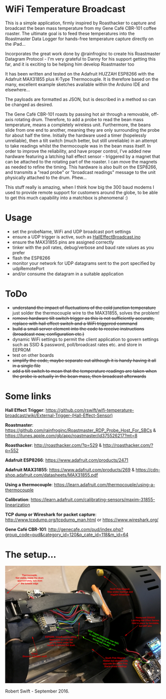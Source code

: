 # WiFi Temperature Broadcast
This is a simple application, firmly inspired by Roasthacker to capture and broadcast the bean mass temperature from my Gene Café CBR-101 coffee roaster. The ultimate goal is to feed these temperatures into the Roastmaster Data Logger for hands-free temperature capture directly on the iPad…

Incorporates the great work done by @rainfroginc to create his Roastmaster Datagram Protocol - I'm very grateful to Danny for his support getting this far, and it is exciting to be helping him develop Roastmaster too

It has been written and tested on the Adafruit HUZZAH ESP8266 with the Adafruit MAX31855 plus K-Type Thermocouple. It is therefore based on the many, excellent example sketches available within the Arduino IDE and elsewhere…

The payloads are formatted as JSON, but is described in a method so can be changed as desired.

The Gene Café CBR-101 roasts by passing hot air through a removable, off-axis rotating drum. Therefore, to add a probe to read the bean mass temperature, means a completely wireless unit. Furthermore, the beans slide from one end to another, meaning they are only surrounding the probe for about half the time. Initially the hardware used a timer (hopelessly unreliable), then a tilt switch (much better, but still unreliable) in an attempt to take readings whilst the thermocouple was in the bean mass itself. In order to improve the reliability, and have proper control, I've added new hardware featuring a latching hall effect sensor - triggered by a magnet that can be attached to the rotating part of the roaster. I can move the magnets as needed to refine the timing. This hardware is also built on the ESP8266, and transmits a "read probe" or "broadcast readings" message to the unit physically attached to the drum. Phew...
 
This stuff really is amazing, when I think how big the 300 baud modems I used to provide remote support for customers around the globe, to be able to get this much capability into a matchbox is phenomenal :)

# Usage
- set the probeName, WiFi and UDP broadcast port settings
- ensure a UDP trigger is active, such as [HallEffectBroadcast.ino](https://github.com/rswift/wifi-temperature-broadcast/blob/master/HallEffectBroadcast/HallEffectBroadcast.ino)
- ensure the MAX31855 pins are assigned correctly
- tinker with the poll rates, debug/verbose and baud rate values as you prefer
- flash the ESP8266
- monitor your network for UDP datagrams sent to the port specified by udpRemotePort
- and/or consume the datagram in a suitable application

# ToDo
- ~~understand the impact of fluctuations of the cold junction temperature~~ just solder the thermocouple wire to the MAX31855, solves the problem!
- ~~remove hardware tilt switch trigger as this is not sufficiently accurate, replace with hall effect switch and a WiFi triggered command~~
- ~~build a small server element into the code to receive instructions (broadcast now, configuration etc.)~~
- dynamic WiFi settings to permit the client application to govern settings such as SSID & password, poll/broadcast rates etc. and store in EEPROM
- test on other boards
- ~~simplify the code, maybe separate out although it is handy having it all in a single file~~
- ~~add a tilt switch to mean that the temperature readings are taken when the probe is actually in the bean mass, then broadcast afterwards~~
 
# Some links
**Hall Effect Trigger**: https://github.com/rswift/wifi-temperature-broadcast/wiki/External-Trigger-(Hall-Effect-Sensor)

**Roastmaster**: https://github.com/rainfroginc/Roastmaster_RDP_Probe_Host_For_SBCs & https://itunes.apple.com/gb/app/roastmaster/id375526217?mt=8

**Roasthacker**: http://roasthacker.com/?p=529 & http://roasthacker.com/?p=552

**Adafruit ESP8266**: https://www.adafruit.com/products/2471

**Adafruit MAX31855**: https://www.adafruit.com/products/269 & https://cdn-shop.adafruit.com/datasheets/MAX31855.pdf

**Using a thermocouple**: https://learn.adafruit.com/thermocouple/using-a-thermocouple

**Calibration**: https://learn.adafruit.com/calibrating-sensors/maxim-31855-linearization

**TCP dump or Wireshark for packet capture**: http://www.tcpdump.org/tcpdump_man.html or https://www.wireshark.org/

**Gene Café CBR-101**: http://genecafe.com/pud/index.php?group_code=pud&category_id=120&p_cate_id=118&m_id=64

# The setup...
![Off-Axis Drum plus Hardware](https://github.com/rswift/wifi-temperature-broadcast/blob/master/Resources/Off-Axis-Drum-and-Hardware.jpg)

Robert Swift - September 2016.
